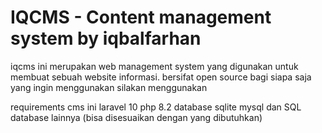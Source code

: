 # IQCMS - Content management system by iqbalfarhan

iqcms ini merupakan web management system yang digunakan untuk membuat sebuah website informasi. bersifat open source bagi siapa saja yang ingin menggunakan silakan menggunakan

requirements cms ini laravel 10 php 8.2 database sqlite mysql dan SQL database lainnya (bisa disesuaikan dengan yang dibutuhkan)
